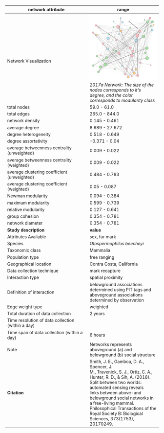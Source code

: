 network attribute|range
---|---
<img width=2500> Network Visualization | ![NetworkImage](/Networks/Network%20Visualizations/ground_squirrel_smith_2017a.png) *2017a Network: The size of the nodes corresponds to it's degree, and the color corresponds to modularity class*
total nodes|59.0 - 61.0
total edges|265.0 - 844.0
network density|0.145 - 0.461
average degree|8.689 - 27.672
degree heterogeneity|0.518 - 0.649
degree assortativity|-0.371 - 0.04
average betweenness centrality (unweighted)|0.009 - 0.022
average betweenness centrality (weighted)|0.009 - 0.022
average clustering coefficient (unweighted)|0.484 - 0.783
average clustering coefficient (weighted)|0.05 - 0.087
Newman modularity|0.094 - 0.384
maximum modularity|0.599 - 0.739
relative modularity|0.127 - 0.641
group cohesion|0.354 - 0.781
network diameter|0.354 - 0.781
**Study description**|**value**
Attributes Available|sex, fur mark
Species|*Otospermophilus beecheyi*
Taxonomic class|Mammalia
Population type|free ranging
Geographical location|Contra Costa, California
Data collection technique|mark recapture
Interaction type|spatial proximity
Definition of interaction|belowground associations determined using PIT tags and aboveground associations determined by observation
Edge weight type|weighted
Total duration of data collection|2 years
Time resolution of data collection (within a day)|
Time span of data collection (within a day)|6 hours
Note|Networks represents aboveground (a) and belowground (b) social structure
**Citation** | Smith, J. E., Gamboa, D. A., Spencer, J. <br> M., Travenick, S. J., Ortiz, C. A., <br> Hunter, R. D., & Sih, A. (2018). <br> Split between two worlds: automated sensing reveals <br> links between above-and belowground social networks in <br> a free-living mammal. Philosophical Transactions of the <br> Royal Society B: Biological Sciences, 373(1753), 20170249. <br>
